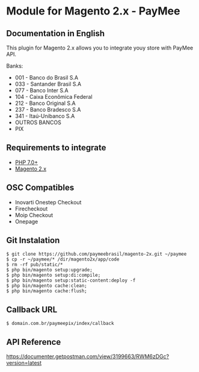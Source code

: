 # Module for Magento 2.x - PayMee

## Documentation in English

This plugin for Magento 2.x allows you to integrate youy store with PayMee API.

Banks:

- 001 - Banco do Brasil S.A
- 033 - Santander Brasil S.A
- 077 - Banco Inter S.A
- 104 - Caixa Econômica Federal
- 212 - Banco Original S.A
- 237 - Banco Bradesco S.A
- 341 - Itaú-Unibanco S.A
- OUTROS BANCOS
- PIX

## Requirements to integrate
- [PHP 7.0+](https://www.php.net)
- [Magento 2.x](https://magento.com/tech-resources/download)

## OSC Compatibles
- Inovarti Onestep Checkout
- Firecheckout
- Moip Checkout
- Onepage

## Git Instalation
    $ git clone https://github.com/paymeebrasil/magento-2x.git ~/paymee
    $ cp -r ~/paymee/* /dir/magento2x/app/code
    $ rm -rf pub/static/*
    $ php bin/magento setup:upgrade;
    $ php bin/magento setup:di:compile;
    $ php bin/magento setup:static-content:deploy -f
    $ php bin/magento cache:clean;
    $ php bin/magento cache:flush;   

## Callback URL
	$ domain.com.br/paymeepix/index/callback

## API Reference
https://documenter.getpostman.com/view/3199663/RWM6zDGc?version=latest